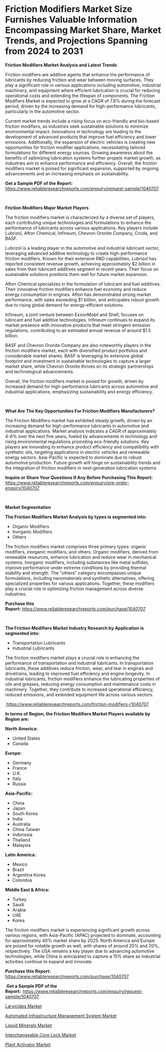 <p><h1>Friction Modifiers Market Size Furnishes Valuable Information Encompassing Market Share, Market Trends, and Projections Spanning from 2024 to 2031</h1></p><p><strong>Friction Modifiers Market Analysis and Latest Trends</strong></p>
<p><p>Friction modifiers are additive agents that enhance the performance of lubricants by reducing friction and wear between moving surfaces. They play a significant role in various applications including automotive, industrial machinery, and equipment where efficient lubrication is crucial for reducing operational costs and extending the lifespan of components. The Friction Modifiers Market is expected to grow at a CAGR of 7.8% during the forecast period, driven by the increasing demand for high-performance lubricants, particularly in the automotive sector. </p><p>Current market trends include a rising focus on eco-friendly and bio-based friction modifiers, as industries seek sustainable solutions to minimize environmental impact. Innovations in technology are leading to the development of advanced products that improve fuel efficiency and lower emissions. Additionally, the expansion of electric vehicles is creating new opportunities for friction modifier applications, necessitating tailored formulations for different energy sources. Growing awareness about the benefits of optimizing lubrication systems further propels market growth, as industries aim to enhance performance and efficiency. Overall, the friction modifiers market is poised for significant expansion, supported by ongoing advancements and an increasing emphasis on sustainability.</p></p>
<p><strong>Get a Sample PDF of the Report:&nbsp;</strong> <a href="https://www.reliableresearchreports.com/enquiry/request-sample/1040707?utm_campaign=36&utm_medium=2&utm_source=Github&utm_content=ia&utm_term=13112024&utm_id=friction-modifiers">https://www.reliableresearchreports.com/enquiry/request-sample/1040707</a></p>
<p>&nbsp;</p>
<p><strong>Friction Modifiers Major Market Players</strong></p>
<p><p>The friction modifiers market is characterized by a diverse set of players, each contributing unique technologies and formulations to enhance the performance of lubricants across various applications. Key players include Lubrizol, Afton Chemical, Infineum, Chevron Oronite Company, Croda, and BASF. </p><p>Lubrizol is a leading player in the automotive and industrial lubricant sector, leveraging advanced additive technology to create high-performance friction modifiers. Known for their extensive R&D capabilities, Lubrizol has reported consistent revenue growth, achieving approximately $2 billion in sales from their lubricant additives segment in recent years. Their focus on sustainable solutions positions them well for future market expansion.</p><p>Afton Chemical specializes in the formulation of lubricant and fuel additives. Their innovative friction modifiers enhance fuel economy and reduce energy consumption in engines. Afton has demonstrated strong market performance, with sales exceeding $1 billion, and anticipates robust growth due to rising global demand for energy-efficient solutions.</p><p>Infineum, a joint venture between ExxonMobil and Shell, focuses on lubricant and fuel additive technologies. Infineum continues to expand its market presence with innovative products that meet stringent emission regulations, contributing to an estimated annual revenue of around $1.5 billion.</p><p>BASF and Chevron Oronite Company are also noteworthy players in the friction modifiers market, each with diversified product portfolios and considerable market shares. BASF is leveraging its extensive global footprint and investment in sustainable technologies to capture a larger market share, while Chevron Oronite thrives on its strategic partnerships and technological advancements.</p><p>Overall, the friction modifiers market is poised for growth, driven by increased demand for high-performance lubricants across automotive and industrial applications, emphasizing sustainability and energy efficiency.</p></p>
<p>&nbsp;</p>
<p><strong>What Are The Key Opportunities For Friction Modifiers Manufacturers?</strong></p>
<p><p>The Friction Modifiers market has exhibited steady growth, driven by an increasing demand for high-performance lubricants in automotive and industrial applications. Market analysis indicates a CAGR of approximately 4-6% over the next five years, fueled by advancements in technology and rising environmental regulations promoting eco-friendly solutions. Key players are innovating to enhance product efficiency and compatibility with synthetic oils, targeting applications in electric vehicles and renewable energy sectors. Asia-Pacific is expected to dominate due to robust automotive production. Future growth will hinge on sustainability trends and the integration of friction modifiers in next-generation lubrication systems.</p></p>
<p><strong>Inquire or Share Your Questions If Any Before Purchasing This Report:</strong> <a href="https://www.reliableresearchreports.com/enquiry/pre-order-enquiry/1040707?utm_campaign=36&utm_medium=2&utm_source=Github&utm_content=ia&utm_term=13112024&utm_id=friction-modifiers">https://www.reliableresearchreports.com/enquiry/pre-order-enquiry/1040707</a></p>
<p>&nbsp;</p>
<p><strong>Market Segmentation</strong></p>
<p><strong>The Friction Modifiers Market Analysis by types is segmented into:</strong></p>
<p><ul><li>Organic Modifiers</li><li>Inorganic Modifiers</li><li>Others</li></ul></p>
<p><p>The friction modifiers market comprises three primary types: organic modifiers, inorganic modifiers, and others. Organic modifiers, derived from renewable resources, enhance lubrication and reduce wear in mechanical systems. Inorganic modifiers, including substances like metal sulfides, improve performance under extreme conditions by providing thermal stability and strength. The "others" category encompasses unique formulations, including nanomaterials and synthetic alternatives, offering specialized properties for various applications. Together, these modifiers play a crucial role in optimizing friction management across diverse industries.</p></p>
<p><strong>Purchase this Report:&nbsp;</strong><a href="https://www.reliableresearchreports.com/purchase/1040707?utm_campaign=36&utm_medium=2&utm_source=Github&utm_content=ia&utm_term=13112024&utm_id=friction-modifiers">https://www.reliableresearchreports.com/purchase/1040707</a></p>
<p>&nbsp;</p>
<p><strong>The Friction Modifiers Market Industry Research by Application is segmented into:</strong></p>
<p><ul><li>Transportation Lubricants</li><li>Industrial Lubricants</li></ul></p>
<p><p>The friction modifiers market plays a crucial role in enhancing the performance of transportation and industrial lubricants. In transportation lubricants, these additives reduce friction, wear, and tear in engines and drivetrains, leading to improved fuel efficiency and engine longevity. In industrial lubricants, friction modifiers enhance the lubricating properties of oils and greases, reducing energy consumption and maintenance costs in machinery. Together, they contribute to increased operational efficiency, reduced emissions, and extended equipment life across various sectors.</p></p>
<p><a href="https://www.reliableresearchreports.com/friction-modifiers-r1040707?utm_campaign=36&utm_medium=2&utm_source=Github&utm_content=ia&utm_term=13112024&utm_id=friction-modifiers">&nbsp;https://www.reliableresearchreports.com/friction-modifiers-r1040707</a></p>
<p><strong>In terms of Region, the Friction Modifiers Market Players available by Region are:</strong></p>
<p>
    <p> <strong> North America: </strong>
        <ul>
            <li>United States</li>
            <li>Canada</li>
        </ul>
        </p> 
    <p> <strong> Europe: </strong>
        <ul>
            <li>Germany</li>
            <li>France</li>
            <li>U.K.</li>
            <li>Italy</li>
            <li>Russia</li>
        </ul>
        </p> 
    <p> <strong> Asia-Pacific: </strong>
        <ul>
            <li>China</li>
            <li>Japan</li>
            <li>South Korea</li>
            <li>India</li>
            <li>Australia</li>
            <li>China Taiwan</li>
            <li>Indonesia</li>
            <li>Thailand</li>
            <li>Malaysia</li>
        </ul>
        </p> 
    <p> <strong> Latin America: </strong>
        <ul>
            <li>Mexico</li>
            <li>Brazil</li>
            <li>Argentina Korea</li>
            <li>Colombia</li>
        </ul>
        </p> 
    <p> <strong> Middle East & Africa: </strong>
        <ul>
            <li>Turkey</li>
            <li>Saudi</li>
            <li>Arabia</li>
            <li>UAE</li>
            <li>Korea</li>
        </ul>
    </p>
    </p>
<p><p>The friction modifiers market is experiencing significant growth across various regions, with Asia-Pacific (APAC) projected to dominate, accounting for approximately 40% market share by 2025. North America and Europe are poised for notable growth as well, with shares of around 25% and 20%, respectively. The USA remains a key player due to advancing automotive technologies, while China is anticipated to capture a 15% share as industrial activities continue to expand and innovate.</p></p>
<p><strong>Purchase this Report: </strong><a href="https://www.reliableresearchreports.com/purchase/1040707?utm_campaign=36&utm_medium=2&utm_source=Github&utm_content=ia&utm_term=13112024&utm_id=friction-modifiers">https://www.reliableresearchreports.com/purchase/1040707</a></p>
<p>&nbsp;<strong>Get a Sample PDF of the Report:&nbsp;&nbsp;</strong><a href="https://www.reliableresearchreports.com/enquiry/request-sample/1040707?utm_campaign=36&utm_medium=2&utm_source=Github&utm_content=ia&utm_term=13112024&utm_id=friction-modifiers">https://www.reliableresearchreports.com/enquiry/request-sample/1040707</a></p>
<p><strong></strong></p>
<p><p><a href="https://github.com/SanjidaKhan901/Market-Research-Report-List-1/blob/main/larvicides-market.md?utm_campaign=36&utm_medium=2&utm_source=Github&utm_content=ia&utm_term=13112024&utm_id=friction-modifiers">Larvicides Market</a></p><p><a href="https://issuu.com/reportprime-2/docs/automated-infrastructure-management_b30431f5bd4b05?utm_campaign=36&utm_medium=2&utm_source=Github&utm_content=ia&utm_term=13112024&utm_id=friction-modifiers">Automated Infrastructure Management System Market</a></p><p><a href="https://issuu.com/reportprime-2/docs/liquid-minerals-market-size-2030.pp_51f2b5e0671a69?utm_campaign=36&utm_medium=2&utm_source=Github&utm_content=ia&utm_term=13112024&utm_id=friction-modifiers">Liquid Minerals Market</a></p><p><a href="https://www.linkedin.com/pulse/interchangeable-core-lock-market-global-trends-forecast-spimf?utm_campaign=36&utm_medium=2&utm_source=Github&utm_content=ia&utm_term=13112024&utm_id=friction-modifiers">Interchangeable Core Lock Market</a></p><p><a href="https://github.com/tamvrosiya/Market-Research-Report-List-6/blob/main/plant-activator-market.md?utm_campaign=36&utm_medium=2&utm_source=Github&utm_content=ia&utm_term=13112024&utm_id=friction-modifiers">Plant Activator Market</a></p></p>